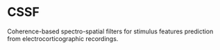 # CSSF
Coherence-based spectro-spatial filters for stimulus features prediction from electrocorticographic recordings.
